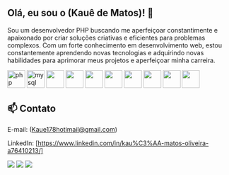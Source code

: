 ## Olá, eu sou o (Kauê de Matos)! :wave:

Sou um desenvolvedor PHP buscando me aperfeiçoar constantimente e apaixonado por criar soluções criativas e eficientes para problemas complexos. Com um forte conhecimento em desenvolvimento web, estou constantemente aprendendo novas tecnologias e adquirindo novas habilidades para aprimorar meus projetos e aperfeiçoar minha carreira.

<div class="center">
<img widht="40px" height="40px" src="https://cdn.jsdelivr.net/gh/devicons/devicon/icons/php/php-plain.svg" alt="php" />
<img widht="40px" height="40px" src="https://cdn.jsdelivr.net/gh/devicons/devicon/icons/mysql/mysql-original-wordmark.svg" alt="mysql" />
<img widht="50px" height="40px" src="https://cdn.jsdelivr.net/gh/devicons/devicon/icons/javascript/javascript-original.svg" />
<img  widht="40px" height="40px" src="https://cdn.jsdelivr.net/gh/devicons/devicon/icons/java/java-original-wordmark.svg" />
<img widht="40px" height="40px" src="https://cdn.jsdelivr.net/gh/devicons/devicon/icons/html5/html5-original-wordmark.svg" />
<img widht="40px" height="40px" src="https://cdn.jsdelivr.net/gh/devicons/devicon/icons/css3/css3-original-wordmark.svg" />
 <img widht="40px" height="40px" src="https://cdn.jsdelivr.net/gh/devicons/devicon/icons/sass/sass-original.svg" />
<img widht="40px" height="40px" src="https://cdn.jsdelivr.net/gh/devicons/devicon/icons/bootstrap/bootstrap-original.svg" />
<img widht="40px" height="40px" src="https://cdn.jsdelivr.net/gh/devicons/devicon/icons/jquery/jquery-original-wordmark.svg" />
<img widht="40px" height="40px" src="https://cdn.jsdelivr.net/gh/devicons/devicon/icons/linux/linux-original.svg" />
</div>
 
## :mailbox: Contato
 E-mail: (Kaue178hotimail@gmail.com)
 
 LinkedIn: [https://www.linkedin.com/in/kau%C3%AA-matos-oliveira-a76410213/]
 
   <a href = "mailto:kaue178hotimail@gmail.com"><img src="https://img.shields.io/badge/-Gmail-%23333?style=for-the-badge&logo=gmail&logoColor=white" target="_blank"></a>
  <a href="https://www.linkedin.com/in/kauê-matos-oliveira-a76410213/" target="_blank"><img src="https://img.shields.io/badge/-LinkedIn-%230077B5?style=for-the-badge&logo=linkedin&logoColor=white" target="_blank"></a>
  <a href="https://ikauematos.github.io/Portfolio/" target="_blank"><img src="https://img.shields.io/badge/-Portf%C3%B3lio-brown?style=for-the-badge&logo=true" target="_blank"></a>

</div>  





